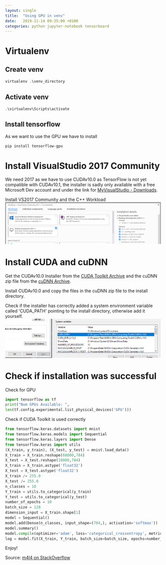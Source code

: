 ```yaml
---
layout: single
title:  "Using GPU in venv"
date:   2019-11-14 09:35:00 +0100
categories: python jupyter-notebook tensorboard
---
```


# Virtualenv

## Create venv
```powershell
virtualenv .\venv_directory
```

## Activate venv
```powershell
.\virtualenv\Scripts\activate
```

## Install tensorflow
As we want to use the GPU we have to install
```powershell
pip install tensorflow-gpu
```

# Install VisualStudio 2017 Community
We need 2017 as we have to use CUDAv10.0 as TensorFlow is not yet compatible with CUDAv10.1, the installer is sadly only available with a free Microsoft Dev account and under the link for [MyVisualStudio - Downloads](https://my.visualstudio.com/Downloads?q=Visual%20Studio%202017).

Install VS2017 Community and the C++ Workload
![VS Installer with correct workloads](/images/VS2017-installation.png)

# Install CUDA and cuDNN

Get the CUDAv10.0 Installer from the [CUDA Toolkit Archive](https://developer.nvidia.com/cuda-toolkit-archive) and the cuDNN zip file from the [cuDNN Archive](https://developer.nvidia.com/rdp/cudnn-archive).

Install CUDAv10.0 and copy the files in the cuDNN zip file to the install directory.

Check if the installer has correctly added a system environment variable called 'CUDA_PATH' pointing to the install directory, otherwise add it yourself.
![CUDA System Environment Variable](/images/CUDA-system-environment-variables.png)

# Check if installation was successful
Check for GPU
```python
import tensorflow as tf
print("Num GPUs Available: ", 
len(tf.config.experimental.list_physical_devices('GPU')))
```

Check if CUDA Toolkit is used correctly
```python
from tensorflow.keras.datasets import mnist
from tensorflow.keras.models import Sequential
from tensorflow.keras.layers import Dense
from tensorflow.keras import utils
(X_train, y_train), (X_test, y_test) = mnist.load_data()
X_train = X_train.reshape(60000,784)
X_test = X_test.reshape(10000,784)
X_train = X_train.astype('float32')
X_test = X_test.astype('float32')
X_train /= 255.0
X_test /= 255.0
n_classes = 10
Y_train = utils.to_categorical(y_train)
Y_test = utils.to_categorical(y_test)
number_of_epochs = 10
batch_size = 128
dimension_input = X_train.shape[1]
model = Sequential()
model.add(Dense(n_classes, input_shape=(784,), activation='softmax'))
model.summary()
model.compile(optimizer='adam', loss='categorical_crossentropy', metrics=['accuracy'])
log = model.fit(X_train, Y_train, batch_size=batch_size, epochs=number_of_epochs, verbose=True, validation_data=(X_test, Y_test))
```

Enjoy!

Source: [m4l4 on StackOverflow](https://stackoverflow.com/a/58247816)